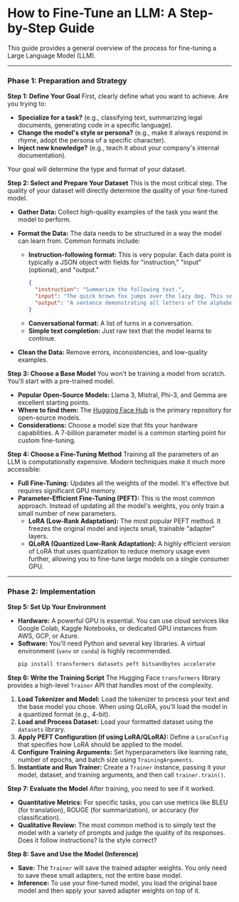 # How to Fine-Tune an LLM: A Step-by-Step Guide

This guide provides a general overview of the process for fine-tuning a Large Language Model (LLM).

---

### **Phase 1: Preparation and Strategy**

**Step 1: Define Your Goal**
First, clearly define what you want to achieve. Are you trying to:
*   **Specialize for a task?** (e.g., classifying text, summarizing legal documents, generating code in a specific language).
*   **Change the model's style or persona?** (e.g., make it always respond in rhyme, adopt the persona of a specific character).
*   **Inject new knowledge?** (e.g., teach it about your company's internal documentation).

Your goal will determine the type and format of your dataset.

**Step 2: Select and Prepare Your Dataset**
This is the most critical step. The quality of your dataset will directly determine the quality of your fine-tuned model.
*   **Gather Data:** Collect high-quality examples of the task you want the model to perform.
*   **Format the Data:** The data needs to be structured in a way the model can learn from. Common formats include:
    *   **Instruction-following format:** This is very popular. Each data point is typically a JSON object with fields for "instruction," "input" (optional), and "output."
        ```json
        {
          "instruction": "Summarize the following text.",
          "input": "The quick brown fox jumps over the lazy dog. This sentence contains every letter of the alphabet.",
          "output": "A sentence demonstrating all letters of the alphabet features a quick fox and a lazy dog."
        }
        ```
    *   **Conversational format:** A list of turns in a conversation.
    *   **Simple text completion:** Just raw text that the model learns to continue.

*   **Clean the Data:** Remove errors, inconsistencies, and low-quality examples.

**Step 3: Choose a Base Model**
You won't be training a model from scratch. You'll start with a pre-trained model.
*   **Popular Open-Source Models:** Llama 3, Mistral, Phi-3, and Gemma are excellent starting points.
*   **Where to find them:** The [Hugging Face Hub](https://huggingface.co/models) is the primary repository for open-source models.
*   **Considerations:** Choose a model size that fits your hardware capabilities. A 7-billion parameter model is a common starting point for custom fine-tuning.

**Step 4: Choose a Fine-Tuning Method**
Training all the parameters of an LLM is computationally expensive. Modern techniques make it much more accessible:
*   **Full Fine-Tuning:** Updates all the weights of the model. It's effective but requires significant GPU memory.
*   **Parameter-Efficient Fine-Tuning (PEFT):** This is the most common approach. Instead of updating all the model's weights, you only train a small number of new parameters.
    *   **LoRA (Low-Rank Adaptation):** The most popular PEFT method. It freezes the original model and injects small, trainable "adapter" layers.
    *   **QLoRA (Quantized Low-Rank Adaptation):** A highly efficient version of LoRA that uses quantization to reduce memory usage even further, allowing you to fine-tune large models on a single consumer GPU.

---

### **Phase 2: Implementation**

**Step 5: Set Up Your Environment**
*   **Hardware:** A powerful GPU is essential. You can use cloud services like Google Colab, Kaggle Notebooks, or dedicated GPU instances from AWS, GCP, or Azure.
*   **Software:** You'll need Python and several key libraries. A virtual environment (`venv` or `conda`) is highly recommended.
    ```bash
    pip install transformers datasets peft bitsandbytes accelerate
    ```

**Step 6: Write the Training Script**
The Hugging Face `transformers` library provides a high-level `Trainer` API that handles most of the complexity.
1.  **Load Tokenizer and Model:** Load the tokenizer to process your text and the base model you chose. When using QLoRA, you'll load the model in a quantized format (e.g., 4-bit).
2.  **Load and Process Dataset:** Load your formatted dataset using the `datasets` library.
3.  **Apply PEFT Configuration (if using LoRA/QLoRA):** Define a `LoraConfig` that specifies how LoRA should be applied to the model.
4.  **Configure Training Arguments:** Set hyperparameters like learning rate, number of epochs, and batch size using `TrainingArguments`.
5.  **Instantiate and Run Trainer:** Create a `Trainer` instance, passing it your model, dataset, and training arguments, and then call `trainer.train()`.

**Step 7: Evaluate the Model**
After training, you need to see if it worked.
*   **Quantitative Metrics:** For specific tasks, you can use metrics like BLEU (for translation), ROUGE (for summarization), or accuracy (for classification).
*   **Qualitative Review:** The most common method is to simply test the model with a variety of prompts and judge the quality of its responses. Does it follow instructions? Is the style correct?

**Step 8: Save and Use the Model (Inference)**
*   **Save:** The `Trainer` will save the trained adapter weights. You only need to save these small adapters, not the entire base model.
*   **Inference:** To use your fine-tuned model, you load the original base model and then apply your saved adapter weights on top of it.
